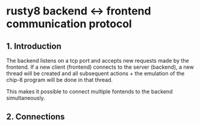 # rusty8 backend <-> frontend communication protocol

## 1. Introduction
The backend listens on a tcp port and accepts new requests made by the frontend.
If a new client (frontend) connects to the server (backend), a new thread will be created
and all subsequent actions + the emulation of the chip-8 program will be done in that thread.

This makes it possible to connect multiple fontends to the backend simultaneously.

## 2. Connections
